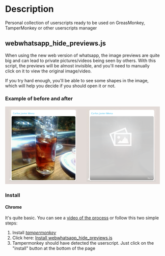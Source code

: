 Description
====
Personal collection of userscripts ready to be used on GreasMonkey, TamperMonkey or other userscripts manager

## webwhatsapp_hide_previews.js
When using the new web version of whatsapp, the image previews are quite big and can lead to private pictures/videos being seen by others. 
With this script, the previews will be almost invisible, and you'll need to manually click on it to view the original image/video.

If you try hard enough, you'll be able to see some shapes in the image, which will help you decide if you should open it or not.

### Example of before and after
![before_after](examples/webwhatsapp_hide_previews/before_after.png)

### Install
#### Chrome
It's quite basic. You can see a [video of the process](http://tampermonkey.net/images/animated/install_from_github.gif) or follow this two simple steps:

1. Install *[tampermonkey](https://chrome.google.com/webstore/detail/tampermonkey/dhdgffkkebhmkfjojejmpbldmpobfkfo)*
2. Click here: [Install webwhatsapp_hide_previews.js](https://raw.githubusercontent.com/PabloReyes/userscripts/master/webwhatsapp_hide_previews.js)
3. Tampermonkey should have detected the userscript. Just click on the "install" button at the bottom of the page
